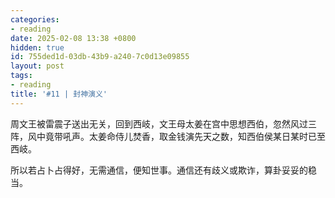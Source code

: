 ```yaml
---
categories:
- reading
date: 2025-02-08 13:38 +0800
hidden: true
id: 755ded1d-03db-43b9-a240-7c0d13e09855
layout: post
tags:
- reading
title: '#11 | 封神演义'
---
```


周文王被雷震子送出无关，回到西岐，文王母太姜在宫中思想西伯，忽然风过三阵，风中竟带吼声。太姜命侍儿焚香，取金钱演先天之数，知西伯侯某日某时已至西岐。

所以若占卜占得好，无需通信，便知世事。通信还有歧义或欺诈，算卦妥妥的稳当。